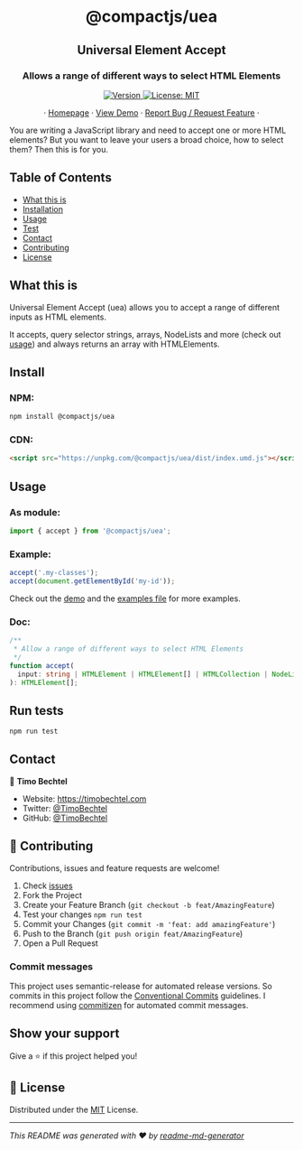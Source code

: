 <h1 align="center">@compactjs/uea</h1>
<h2 align="center">Universal Element Accept</h2>
<h3 align="center">Allows a range of different ways to select HTML Elements</h3>
<p align="center">
  <a href="https://www.npmjs.com/package/@compactjs/uea" target="_blank">
    <img alt="Version" src="https://img.shields.io/npm/v/@compactjs/uea.svg">
  </a>
  <a href="https://github.com/CompactJS/uea/blob/main/LICENSE" target="_blank">
    <img alt="License: MIT" src="https://img.shields.io/github/license/CompactJS/uea" />
  </a>
</p>
<p align="center">
  ·
  <a href="https://github.com/CompactJS/uea#readme">Homepage</a>
  ·
  <a href="https://compactjs.github.io/uea/">View Demo</a>
  ·
  <a href="https://github.com/CompactJS/uea/issues">Report Bug / Request Feature</a>
  ·
</p>

You are writing a JavaScript library and need to accept one or more HTML elements? But you want to leave your users a broad choice, how to select them? Then this is for you.

## Table of Contents

- [What this is](#what-this-is)
- [Installation](#Install)
- [Usage](#usage)
- [Test](#run-tests)
- [Contact](#contact)
- [Contributing](#Contributing)
- [License](#license)

## What this is

Universal Element Accept (uea) allows you to accept a range of different inputs as HTML elements.

It accepts, query selector strings, arrays, NodeLists and more (check out [usage](#usage)) and always returns an array with HTMLElements.

## Install

### NPM:

```sh
npm install @compactjs/uea
```

### CDN:

```html
<script src="https://unpkg.com/@compactjs/uea/dist/index.umd.js"></script>
```

## Usage

### As module:

```javascript
import { accept } from '@compactjs/uea';
```

### Example:

```javascript
accept('.my-classes');
accept(document.getElementById('my-id'));
```

Check out the [demo](https://compactjs.github.io/uea/)
and the [examples file](https://github.com/CompactJS/uea/blob/main/example/index.html) for more examples.

### Doc:

```typescript
/**
 * Allow a range of different ways to select HTML Elements
 */
function accept(
  input: string | HTMLElement | HTMLElement[] | HTMLCollection | NodeList
): HTMLElement[];
```

## Run tests

```sh
npm run test
```

## Contact

👤 **Timo Bechtel**

- Website: https://timobechtel.com
- Twitter: [@TimoBechtel](https://twitter.com/TimoBechtel)
- GitHub: [@TimoBechtel](https://github.com/TimoBechtel)

## 🤝 Contributing

Contributions, issues and feature requests are welcome!<br />

1. Check [issues](https://github.com/CompactJS/uea/issues)
1. Fork the Project
1. Create your Feature Branch (`git checkout -b feat/AmazingFeature`)
1. Test your changes `npm run test`
1. Commit your Changes (`git commit -m 'feat: add amazingFeature'`)
1. Push to the Branch (`git push origin feat/AmazingFeature`)
1. Open a Pull Request

### Commit messages

This project uses semantic-release for automated release versions. So commits in this project follow the [Conventional Commits](https://www.conventionalcommits.org/en/v1.0.0-beta.2/) guidelines. I recommend using [commitizen](https://github.com/commitizen/cz-cli) for automated commit messages.

## Show your support

Give a ⭐️ if this project helped you!

## 📝 License

Distributed under the [MIT](https://github.com/CompactJS/uea/blob/main/LICENSE) License.

---

_This README was generated with ❤️ by [readme-md-generator](https://github.com/kefranabg/readme-md-generator)_
